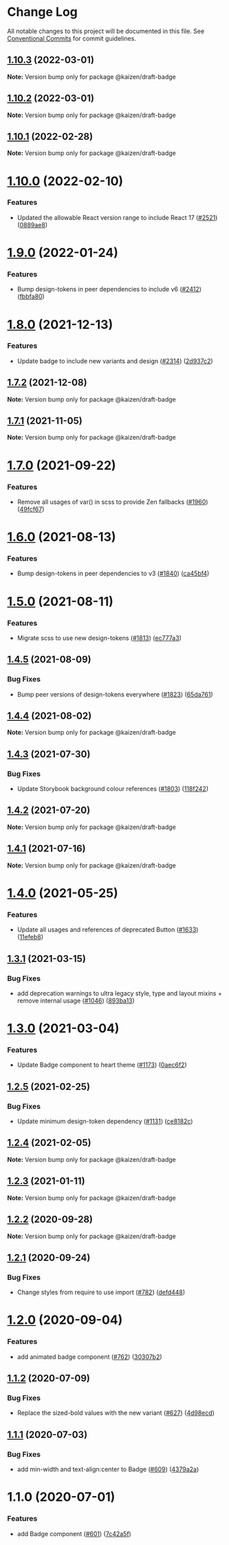 # Change Log

All notable changes to this project will be documented in this file.
See [Conventional Commits](https://conventionalcommits.org) for commit guidelines.

## [1.10.3](https://github.com/cultureamp/kaizen-design-system/compare/@kaizen/draft-badge@1.10.2...@kaizen/draft-badge@1.10.3) (2022-03-01)

**Note:** Version bump only for package @kaizen/draft-badge





## [1.10.2](https://github.com/cultureamp/kaizen-design-system/compare/@kaizen/draft-badge@1.10.1...@kaizen/draft-badge@1.10.2) (2022-03-01)

**Note:** Version bump only for package @kaizen/draft-badge





## [1.10.1](https://github.com/cultureamp/kaizen-design-system/compare/@kaizen/draft-badge@1.10.0...@kaizen/draft-badge@1.10.1) (2022-02-28)

**Note:** Version bump only for package @kaizen/draft-badge





# [1.10.0](https://github.com/cultureamp/kaizen-design-system/compare/@kaizen/draft-badge@1.9.0...@kaizen/draft-badge@1.10.0) (2022-02-10)


### Features

* Updated the allowable React version range to include React 17 ([#2521](https://github.com/cultureamp/kaizen-design-system/issues/2521)) ([0889ae8](https://github.com/cultureamp/kaizen-design-system/commit/0889ae82cc2836fe606957cd1f39a2eb94df00c1))





# [1.9.0](https://github.com/cultureamp/kaizen-design-system/compare/@kaizen/draft-badge@1.8.0...@kaizen/draft-badge@1.9.0) (2022-01-24)


### Features

* Bump design-tokens in peer dependencies to include v6 ([#2412](https://github.com/cultureamp/kaizen-design-system/issues/2412)) ([fbbfa80](https://github.com/cultureamp/kaizen-design-system/commit/fbbfa80d334db9311b228568b5632cb2f8022136))





# [1.8.0](https://github.com/cultureamp/kaizen-design-system/compare/@kaizen/draft-badge@1.7.2...@kaizen/draft-badge@1.8.0) (2021-12-13)


### Features

* Update badge to include new variants and design ([#2314](https://github.com/cultureamp/kaizen-design-system/issues/2314)) ([2d937c2](https://github.com/cultureamp/kaizen-design-system/commit/2d937c2a574db27aa3ca4a6c9129d759a0b44458))





## [1.7.2](https://github.com/cultureamp/kaizen-design-system/compare/@kaizen/draft-badge@1.7.1...@kaizen/draft-badge@1.7.2) (2021-12-08)

**Note:** Version bump only for package @kaizen/draft-badge





## [1.7.1](https://github.com/cultureamp/kaizen-design-system/compare/@kaizen/draft-badge@1.7.0...@kaizen/draft-badge@1.7.1) (2021-11-05)

**Note:** Version bump only for package @kaizen/draft-badge





# [1.7.0](https://github.com/cultureamp/kaizen-design-system/compare/@kaizen/draft-badge@1.6.0...@kaizen/draft-badge@1.7.0) (2021-09-22)


### Features

* Remove all usages of var() in scss to provide Zen fallbacks ([#1960](https://github.com/cultureamp/kaizen-design-system/issues/1960)) ([49fcf67](https://github.com/cultureamp/kaizen-design-system/commit/49fcf67d58ea700c8b9b483a2b02b0a0777a3a1a))





# [1.6.0](https://github.com/cultureamp/kaizen-design-system/compare/@kaizen/draft-badge@1.5.0...@kaizen/draft-badge@1.6.0) (2021-08-13)


### Features

* Bump design-tokens in peer dependencies to v3 ([#1840](https://github.com/cultureamp/kaizen-design-system/issues/1840)) ([ca45bf4](https://github.com/cultureamp/kaizen-design-system/commit/ca45bf4707b5fbf907163653549e17682c46f636))





# [1.5.0](https://github.com/cultureamp/kaizen-design-system/compare/@kaizen/draft-badge@1.4.5...@kaizen/draft-badge@1.5.0) (2021-08-11)


### Features

* Migrate scss to use new design-tokens ([#1813](https://github.com/cultureamp/kaizen-design-system/issues/1813)) ([ec777a3](https://github.com/cultureamp/kaizen-design-system/commit/ec777a306cec1988894a9518b43f5247d500aa7d))





## [1.4.5](https://github.com/cultureamp/kaizen-design-system/compare/@kaizen/draft-badge@1.4.4...@kaizen/draft-badge@1.4.5) (2021-08-09)


### Bug Fixes

* Bump peer versions of design-tokens everywhere ([#1823](https://github.com/cultureamp/kaizen-design-system/issues/1823)) ([65da761](https://github.com/cultureamp/kaizen-design-system/commit/65da761807b4d907a342b9bb4ed2bbbe40a06048))





## [1.4.4](https://github.com/cultureamp/kaizen-design-system/compare/@kaizen/draft-badge@1.4.3...@kaizen/draft-badge@1.4.4) (2021-08-02)

**Note:** Version bump only for package @kaizen/draft-badge





## [1.4.3](https://github.com/cultureamp/kaizen-design-system/compare/@kaizen/draft-badge@1.4.2...@kaizen/draft-badge@1.4.3) (2021-07-30)


### Bug Fixes

* Update Storybook background colour references ([#1803](https://github.com/cultureamp/kaizen-design-system/issues/1803)) ([118f242](https://github.com/cultureamp/kaizen-design-system/commit/118f24201133aa5fd42839b67ad7cd74273d02e9))





## [1.4.2](https://github.com/cultureamp/kaizen-design-system/compare/@kaizen/draft-badge@1.4.1...@kaizen/draft-badge@1.4.2) (2021-07-20)

**Note:** Version bump only for package @kaizen/draft-badge





## [1.4.1](https://github.com/cultureamp/kaizen-design-system/compare/@kaizen/draft-badge@1.4.0...@kaizen/draft-badge@1.4.1) (2021-07-16)

**Note:** Version bump only for package @kaizen/draft-badge





# [1.4.0](https://github.com/cultureamp/kaizen-design-system/compare/@kaizen/draft-badge@1.3.1...@kaizen/draft-badge@1.4.0) (2021-05-25)


### Features

* Update all usages and references of deprecated Button ([#1633](https://github.com/cultureamp/kaizen-design-system/issues/1633)) ([11efeb8](https://github.com/cultureamp/kaizen-design-system/commit/11efeb88cc16c95aeb692fd025e1b801a07b0a1d))





## [1.3.1](https://github.com/cultureamp/kaizen-design-system/compare/@kaizen/draft-badge@1.3.0...@kaizen/draft-badge@1.3.1) (2021-03-15)


### Bug Fixes

* add deprecation warnings to ultra legacy style, type and layout mixins + remove internal usage ([#1046](https://github.com/cultureamp/kaizen-design-system/issues/1046)) ([893ba13](https://github.com/cultureamp/kaizen-design-system/commit/893ba134d49468dc1cda3ffd847a056cf4886071))





# [1.3.0](https://github.com/cultureamp/kaizen-design-system/compare/@kaizen/draft-badge@1.2.5...@kaizen/draft-badge@1.3.0) (2021-03-04)


### Features

* Update Badge component to heart theme ([#1173](https://github.com/cultureamp/kaizen-design-system/issues/1173)) ([0aec6f2](https://github.com/cultureamp/kaizen-design-system/commit/0aec6f2f941d5f305a3ae451f6e977e5710a7c49))





## [1.2.5](https://github.com/cultureamp/kaizen-design-system/compare/@kaizen/draft-badge@1.2.4...@kaizen/draft-badge@1.2.5) (2021-02-25)


### Bug Fixes

* Update minimum design-token dependency ([#1131](https://github.com/cultureamp/kaizen-design-system/issues/1131)) ([ce8182c](https://github.com/cultureamp/kaizen-design-system/commit/ce8182c054c9e8bc96bfdba8457bcd169d449204))





## [1.2.4](https://github.com/cultureamp/kaizen-design-system/compare/@kaizen/draft-badge@1.2.3...@kaizen/draft-badge@1.2.4) (2021-02-05)

**Note:** Version bump only for package @kaizen/draft-badge





## [1.2.3](https://github.com/cultureamp/kaizen-design-system/compare/@kaizen/draft-badge@1.2.2...@kaizen/draft-badge@1.2.3) (2021-01-11)

**Note:** Version bump only for package @kaizen/draft-badge





## [1.2.2](https://github.com/cultureamp/kaizen-design-system/compare/@kaizen/draft-badge@1.2.1...@kaizen/draft-badge@1.2.2) (2020-09-28)

**Note:** Version bump only for package @kaizen/draft-badge





## [1.2.1](https://github.com/cultureamp/kaizen-design-system/compare/@kaizen/draft-badge@1.2.0...@kaizen/draft-badge@1.2.1) (2020-09-24)


### Bug Fixes

* Change styles from require to use import ([#782](https://github.com/cultureamp/kaizen-design-system/issues/782)) ([defd448](https://github.com/cultureamp/kaizen-design-system/commit/defd4483faa3459d9af48e272c63656798008a28))





# [1.2.0](https://github.com/cultureamp/kaizen-design-system/compare/@kaizen/draft-badge@1.1.2...@kaizen/draft-badge@1.2.0) (2020-09-04)


### Features

* add animated badge component ([#762](https://github.com/cultureamp/kaizen-design-system/issues/762)) ([30307b2](https://github.com/cultureamp/kaizen-design-system/commit/30307b28e1629b25c537ad952c8141966454a1f8))





## [1.1.2](https://github.com/cultureamp/kaizen-design-system/compare/@kaizen/draft-badge@1.1.1...@kaizen/draft-badge@1.1.2) (2020-07-09)


### Bug Fixes

* Replace the sized-bold values with the new variant ([#627](https://github.com/cultureamp/kaizen-design-system/issues/627)) ([4d98ecd](https://github.com/cultureamp/kaizen-design-system/commit/4d98ecdd022ee547ca3b24e568d09f10f34021af))





## [1.1.1](https://github.com/cultureamp/kaizen-design-system/compare/@kaizen/draft-badge@1.1.0...@kaizen/draft-badge@1.1.1) (2020-07-03)


### Bug Fixes

* add min-width and text-align:center to Badge ([#609](https://github.com/cultureamp/kaizen-design-system/issues/609)) ([4379a2a](https://github.com/cultureamp/kaizen-design-system/commit/4379a2a42597b6eaeaeba87cf051a31c4b9fccdf))





# 1.1.0 (2020-07-01)


### Features

* add Badge component ([#601](https://github.com/cultureamp/kaizen-design-system/issues/601)) ([7c42a5f](https://github.com/cultureamp/kaizen-design-system/commit/7c42a5fef271ae1100acbd3b05a000ff82f51acb))
